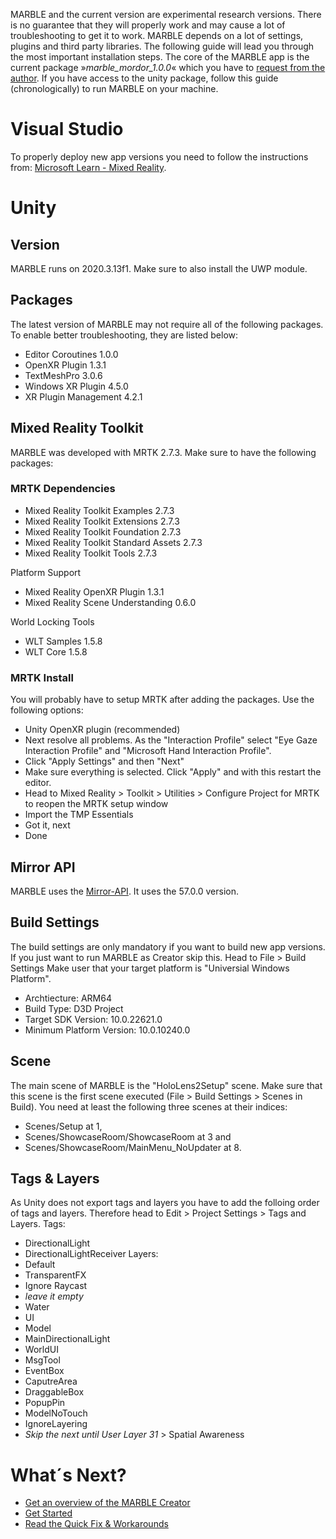 MARBLE and the current version are experimental research versions. There is no guarantee that they will properly work and may cause a lot of troubleshooting to get it to work. MARBLE depends on a lot of settings, plugins and third party libraries. The following guide will lead you through the most important installation steps. The core of the MARBLE app is the current package »_marble_mordor_1.0.0_« which you have to [request from the author](mailto:marc-alexander.lohfink@hfu.eu).
If you have access to the unity package, follow this guide (chronologically) to run MARBLE on your machine.

# Visual Studio
To properly deploy new app versions you need to follow the instructions from: [Microsoft Learn - Mixed Reality](https://learn.microsoft.com/en-us/windows/mixed-reality/develop/install-the-tools#installation-checklist).

# Unity 
## Version
MARBLE runs on 2020.3.13f1. Make sure to also install the UWP module.

## Packages
The latest version of MARBLE may not require all of the following packages. To enable better troubleshooting, they are listed below:
* Editor Coroutines 1.0.0
* OpenXR Plugin 1.3.1
* TextMeshPro 3.0.6
* Windows XR Plugin 4.5.0
* XR Plugin Management 4.2.1

## Mixed Reality Toolkit
MARBLE was developed with MRTK 2.7.3. Make sure to have the following packages:

### MRTK Dependencies

* Mixed Reality Toolkit Examples 2.7.3
* Mixed Reality Toolkit Extensions 2.7.3
* Mixed Reality Toolkit Foundation 2.7.3
* Mixed Reality Toolkit Standard Assets 2.7.3
* Mixed Reality Toolkit Tools 2.7.3

Platform Support
* Mixed Reality OpenXR Plugin 1.3.1
* Mixed Reality Scene Understanding 0.6.0

World Locking Tools
* WLT Samples 1.5.8
* WLT Core 1.5.8

### MRTK Install 
You will probably have to setup MRTK after adding the packages. Use the following options:
* Unity OpenXR plugin (recommended)
* Next resolve all problems. As the "Interaction Profile" select "Eye Gaze Interaction Profile" and "Microsoft Hand Interaction Profile".
* Click "Apply Settings" and then "Next"
* Make sure everything is selected. Click "Apply" and with this restart the editor.
* Head to Mixed Reality > Toolkit > Utilities > Configure Project for MRTK to reopen the MRTK setup window
* Import the TMP Essentials
* Got it, next
* Done

## Mirror API
MARBLE uses the [Mirror-API](https://mirror-networking.com/). It uses the 57.0.0 version.

## Build Settings
The build settings are only mandatory if you want to build new app versions. If you just want to run MARBLE as Creator skip this.
Head to File > Build Settings
Make user that your target platform is "Universial Windows Platform". 
* Archtiecture: ARM64
* Build Type: D3D Project
* Target SDK Version: 10.0.22621.0
* Minimum Platform Version: 10.0.10240.0

## Scene
The main scene of MARBLE is the "HoloLens2Setup" scene. Make sure that this scene is the first scene executed (File > Build Settings > Scenes in Build).
You need at least the following three scenes at their indices: 
* Scenes/Setup at 1, 
* Scenes/ShowcaseRoom/ShowcaseRoom at 3 and
* Scenes/ShowcaseRoom/MainMenu_NoUpdater at 8.

## Tags & Layers
As Unity does not export tags and layers you have to add the folloing order of tags and layers. Therefore head to Edit > Project Settings > Tags and Layers. 
Tags:
* DirectionalLight
* DirectionalLightReceiver
Layers:
* Default
* TransparentFX
* Ignore Raycast
* _leave it empty_
* Water
* UI
* Model
* MainDirectionalLight
* WorldUI
* MsgTool
* EventBox
* CaputreArea
* DraggableBox
* PopupPin
* ModelNoTouch
* IgnoreLayering
* _Skip the next until User Layer 31_ > Spatial Awareness

# What´s Next?

* <a href="Creator-Overview.md">Get an overview of the MARBLE Creator</a>
* <a href="Creator-Overview.md">Get Started</a>
* <a href="Creator-Overview.md">Read the Quick Fix & Workarounds</a>